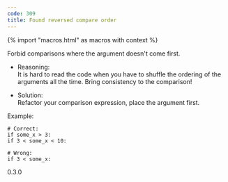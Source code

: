 ```yaml
---
code: 309
title: Found reversed compare order
---
```


{% import "macros.html" as macros with context %}

Forbid comparisons where the argument doesn't come first.

  - Reasoning:  
    It is hard to read the code when you have to shuffle the ordering of
    the arguments all the time. Bring consistency to the comparison\!

  - Solution:  
    Refactor your comparison expression, place the argument first.

Example:

    # Correct:
    if some_x > 3:
    if 3 < some_x < 10:
    
    # Wrong:
    if 3 < some_x:

<div class="versionadded">

0.3.0

</div>